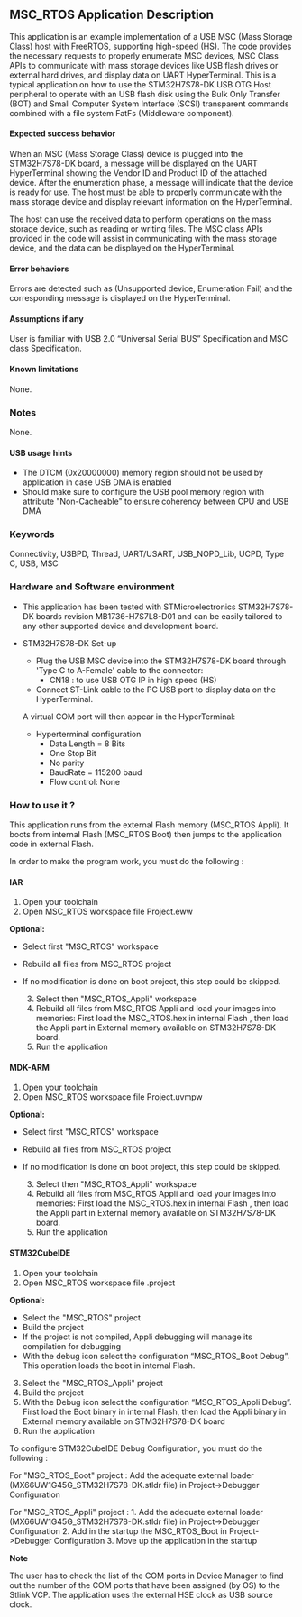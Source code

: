 ## <b>MSC_RTOS Application Description</b>

This application is an example implementation of a USB MSC (Mass Storage Class) host with FreeRTOS, supporting high-speed (HS).
The code provides the necessary requests to properly enumerate MSC devices, MSC Class APIs to communicate with mass storage devices like USB flash drives or external hard drives, and display data on UART HyperTerminal.
This is a typical application on how to use the STM32H7S78-DK USB OTG Host peripheral to operate with an USB flash disk using the Bulk Only Transfer (BOT) and Small Computer System Interface (SCSI) transparent commands combined with a file system FatFs (Middleware component).

####  <b>Expected success behavior</b>

When an MSC (Mass Storage Class) device is plugged into the STM32H7S78-DK board, a message will be displayed on the UART HyperTerminal showing the Vendor ID and Product ID of the attached device. After the enumeration phase, a message will indicate that the device is ready for use. The host must be able to properly communicate with the mass storage device and display relevant information on the HyperTerminal.

The host can use the received data to perform operations on the mass storage device, such as reading or writing files. The MSC class APIs provided in the code will assist in communicating with the mass storage device, and the data can be displayed on the HyperTerminal.

#### <b>Error behaviors</b>

Errors are detected such as (Unsupported device, Enumeration Fail) and the corresponding message is displayed on the HyperTerminal.

#### <b>Assumptions if any</b>

User is familiar with USB 2.0 “Universal Serial BUS” Specification and MSC class Specification.

#### <b>Known limitations</b>
None.

### <b>Notes</b>
None.

#### <b>USB usage hints</b>

- The DTCM (0x20000000) memory region should not be used by application in case USB DMA is enabled
- Should make sure to configure the USB pool memory region with attribute "Non-Cacheable" to ensure coherency between CPU and USB DMA

### <b>Keywords</b>

Connectivity, USBPD, Thread, UART/USART, USB_NOPD_Lib, UCPD, Type C, USB, MSC

### <b>Hardware and Software environment</b>

  - This application has been tested with STMicroelectronics STM32H7S78-DK boards revision MB1736-H7S7L8-D01 and can be easily tailored to any other supported device and development board.

- STM32H7S78-DK Set-up
    - Plug the USB MSC device into the STM32H7S78-DK board through 'Type C  to A-Female' cable to the connector:
      - CN18 : to use USB OTG IP in high speed (HS)
    - Connect ST-Link cable to the PC USB port to display data on the HyperTerminal.

    A virtual COM port will then appear in the HyperTerminal:
     - Hyperterminal configuration
       - Data Length = 8 Bits
       - One Stop Bit
       - No parity
       - BaudRate = 115200 baud
       - Flow control: None

### <b>How to use it ?</b>

This application runs from the external Flash memory (MSC_RTOS Appli).
It boots from internal Flash (MSC_RTOS Boot) then jumps to the application code in external Flash.

In order to make the program work, you must do the following :

#### <b>IAR</b>
  1. Open your toolchain
  2. Open MSC_RTOS workspace file Project.eww

<b>Optional:</b>

- Select first "MSC_RTOS" workspace
- Rebuild all files from MSC_RTOS project
- If no modification is done on boot project, this step could be skipped.

  3. Select then "MSC_RTOS_Appli" workspace
  4. Rebuild all files from MSC_RTOS Appli and load your images into memories: First load the MSC_RTOS.hex in internal Flash , then load
     the Appli part in External memory available on STM32H7S78-DK board.
  5. Run the application


#### <b>MDK-ARM</b>
  1. Open your toolchain
  2. Open MSC_RTOS workspace file Project.uvmpw

<b>Optional:</b>

- Select first "MSC_RTOS" workspace
- Rebuild all files from MSC_RTOS project
- If no modification is done on boot project, this step could be skipped.

  3. Select then "MSC_RTOS_Appli" workspace
  4. Rebuild all files from MSC_RTOS Appli and load your images into memories: First load the MSC_RTOS.hex in internal Flash , then load
     the Appli part in External memory available on STM32H7S78-DK board.
  5. Run the application


#### <b>STM32CubeIDE</b>
  1. Open your toolchain
  2. Open MSC_RTOS workspace file .project

<b>Optional:</b>

- Select the "MSC_RTOS" project
- Build the project
- If the project is not compiled, Appli debugging will manage its compilation
   for debugging
 - With the debug icon select the configuration “MSC_RTOS_Boot Debug”.
   This operation loads the boot in internal Flash.

  3. Select the "MSC_RTOS_Appli" project
  4. Build the project
  5. With the Debug icon select the configuration “MSC_RTOS_Appli Debug”. First load the Boot binary in internal Flash, then load the Appli binary in
     External memory available on STM32H7S78-DK board
  6. Run the application

To configure STM32CubeIDE Debug Configuration, you must do the following :

For "MSC_RTOS_Boot" project :
    Add the adequate external loader (MX66UW1G45G_STM32H7S78-DK.stldr file) in Project->Debugger Configuration

For "MSC_RTOS_Appli" project :
    1. Add the adequate external loader (MX66UW1G45G_STM32H7S78-DK.stldr file) in Project->Debugger Configuration
    2. Add in the startup the MSC_RTOS_Boot in Project->Debugger Configuration
    3. Move up the application in the startup

<b>Note</b>

The user has to check the list of the COM ports in Device Manager to find out the number of the COM ports that have been assigned (by OS) to the Stlink VCP.
The application uses the external HSE clock as USB source clock.
